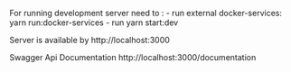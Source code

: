 For running development server need to :
    - run external docker-services: yarn run:docker-services
    - run yarn start:dev

Server is available by http://localhost:3000

Swagger Api Documentation
http://localhost:3000/documentation
